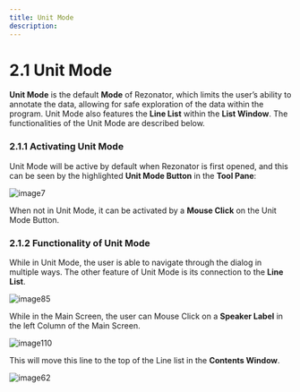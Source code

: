 ```yaml
---
title: Unit Mode
description: 
---
```

2.1 Unit Mode
=====
**Unit Mode** is the default **Mode** of Rezonator, which limits the user’s ability to annotate the data, allowing for safe exploration of the data within the program. Unit Mode also features the **Line List** within the **List Window**. The functionalities of the Unit Mode are described below.

### 2.1.1	Activating Unit Mode

Unit Mode will be active by default when Rezonator is first opened, and this can be seen by the highlighted **Unit Mode Button** in the **Tool Pane**:

![image7](https://user-images.githubusercontent.com/34769184/130827427-75837856-c73b-4a90-bb5f-bb4d00958f75.png)

When not in Unit Mode, it can be activated by a **Mouse Click** on the Unit Mode Button.

### 2.1.2	Functionality of Unit Mode

While in Unit Mode, the user is able to navigate through the dialog in multiple ways. The other feature of Unit Mode is its connection to the **Line List**.

![image85](https://user-images.githubusercontent.com/34769184/130827628-c6883d23-0563-4047-b661-e1caf302c2f8.png)

While in the Main Screen, the user can Mouse Click on a **Speaker Label** in the left Column of the Main Screen.

![image110](https://user-images.githubusercontent.com/34769184/130827923-62296a3b-1fd4-4e61-aa01-42e1d65f1745.png)

This will move this line to the top of the Line list in the **Contents Window**. 

![image62](https://user-images.githubusercontent.com/34769184/130828020-0097b830-cb58-4fe9-9d6a-61a39e24a2b6.png)


